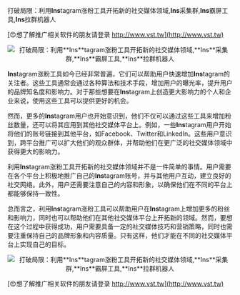打破局限：利用**Ins**tagram涨粉工具开拓新的社交媒体领域,**Ins**采集群,**Ins**霸屏工具,**Ins**拉群机器人

[😍想了解推广相关软件的朋友请登录 http://www.vst.tw](http://www.vst.tw)

 <center><img src="https://vst.tw/MP4/tuiguang/png/6.png" alt="打破局限：利用**Ins**tagram涨粉工具开拓新的社交媒体领域,**Ins**采集群,**Ins**霸屏工具,**Ins**拉群机器人"></center>

**Ins**tagram涨粉工具如今已经非常普遍，它们可以帮助用户快速增加**Ins**tagram的关注者。这些工具通常会通过各种算法和技术手段，增加用户的曝光率，提升用户的品牌知名度和影响力。对于那些想要在**Ins**tagram上创造更大影响力的个人和企业来说，使用这些工具可以提供更好的机会。

然而，更多的**Ins**tagram用户也开始意识到，他们不仅可以通过这些工具来增加粉丝数量，还可以将其应用到其他社交媒体平台上。例如，一些**Ins**tagram用户开始将他们的账号链接到其他平台，如Facebook、Twitter和LinkedIn。这些用户意识到，跨平台推广可以扩大他们的观众群体，并帮助他们在更广泛的社交媒体领域中获得更大的影响力。

利用**Ins**tagram涨粉工具开拓新的社交媒体领域并不是一件简单的事情。用户需要在各个平台上积极地推广自己的**Ins**tagram账号，并与其他用户互动，建立良好的社交网络。此外，用户还需要注意自己的内容和形象，以确保他们在不同的平台上都能够保持一致性。

总而言之，利用**Ins**tagram涨粉工具可以帮助用户在**Ins**tagram上增加更多的粉丝和影响力，同时也可以帮助他们在其他社交媒体平台上开拓新的领域。然而，要想在这个过程中获得成功，用户需要具备一定的社交媒体技巧和营销策略，同时也需要注重保持自己的品牌形象和内容质量。只有这样，他们才能在不同的社交媒体平台上实现自己的目标。

 <center><img src="https://vst.tw/MP4/tuiguang/png/6.png" alt="打破局限：利用**Ins**tagram涨粉工具开拓新的社交媒体领域,**Ins**采集群,**Ins**霸屏工具,**Ins**拉群机器人"></center>

[😍想了解推广相关软件的朋友请登录 http://www.vst.tw](http://www.vst.tw)



